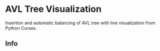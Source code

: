 # AVL Tree Visualization

Insertion and automatic balancing of AVL tree with live visualization from Python Curses.

## Info
